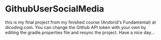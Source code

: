 # GithubUserSocialMedia
this is my final project from my finished course (Andorid's Fundamental) at dicoding.com. You can change the Github API token with your own by editing the gradle.properties file and resync the project. Have a nice day...
